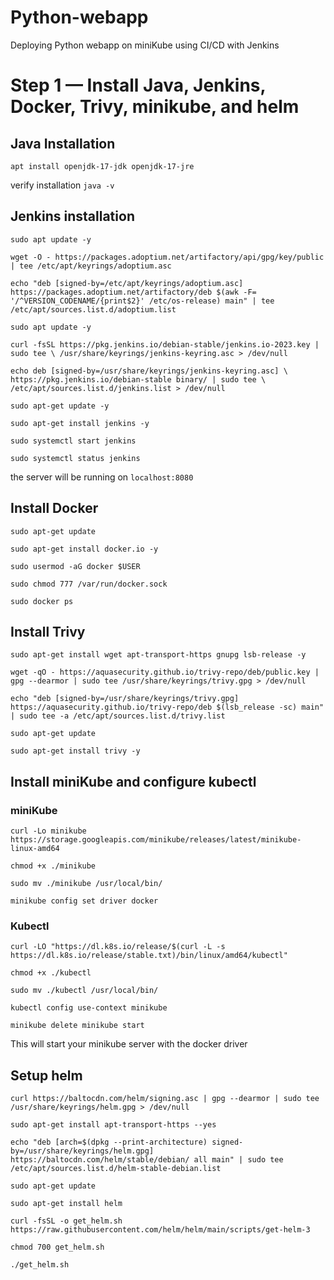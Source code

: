# Python-webapp
Deploying Python webapp on miniKube using CI/CD with Jenkins

# Step 1 — Install Java, Jenkins, Docker, Trivy, minikube, and helm

## Java Installation
`apt install openjdk-17-jdk openjdk-17-jre`

verify installation
`java -v`

## Jenkins installation
`sudo apt update -y`

`wget -O - https://packages.adoptium.net/artifactory/api/gpg/key/public | tee /etc/apt/keyrings/adoptium.asc`

`echo "deb [signed-by=/etc/apt/keyrings/adoptium.asc] https://packages.adoptium.net/artifactory/deb $(awk -F= '/^VERSION_CODENAME/{print$2}' /etc/os-release) main" | tee /etc/apt/sources.list.d/adoptium.list`

`sudo apt update -y`

`curl -fsSL https://pkg.jenkins.io/debian-stable/jenkins.io-2023.key | sudo tee \
                  /usr/share/keyrings/jenkins-keyring.asc > /dev/null`
                  
`echo deb [signed-by=/usr/share/keyrings/jenkins-keyring.asc] \
                  https://pkg.jenkins.io/debian-stable binary/ | sudo tee \
                              /etc/apt/sources.list.d/jenkins.list > /dev/null`
                              
`sudo apt-get update -y`

`sudo apt-get install jenkins -y`

`sudo systemctl start jenkins`

`sudo systemctl status jenkins`

the server will be running on `localhost:8080`

## Install Docker

`sudo apt-get update`

`sudo apt-get install docker.io -y`

`sudo usermod -aG docker $USER`

`sudo chmod 777 /var/run/docker.sock`

`sudo docker ps`

## Install Trivy

`sudo apt-get install wget apt-transport-https gnupg lsb-release -y`

`wget -qO - https://aquasecurity.github.io/trivy-repo/deb/public.key | gpg --dearmor | sudo tee /usr/share/keyrings/trivy.gpg > /dev/null`

`echo "deb [signed-by=/usr/share/keyrings/trivy.gpg] https://aquasecurity.github.io/trivy-repo/deb $(lsb_release -sc) main" | sudo tee -a /etc/apt/sources.list.d/trivy.list`

`sudo apt-get update`

`sudo apt-get install trivy -y`

## Install miniKube and configure kubectl

### miniKube
`curl -Lo minikube https://storage.googleapis.com/minikube/releases/latest/minikube-linux-amd64`

`chmod +x ./minikube`

`sudo mv ./minikube /usr/local/bin/`

`minikube config set driver docker`

### Kubectl
`curl -LO "https://dl.k8s.io/release/$(curl -L -s https://dl.k8s.io/release/stable.txt)/bin/linux/amd64/kubectl"`

`chmod +x ./kubectl`

`sudo mv ./kubectl /usr/local/bin/`

`kubectl config use-context minikube`

`minikube delete
minikube start`

This will start your minikube server with the docker driver

## Setup helm

`curl https://baltocdn.com/helm/signing.asc | gpg --dearmor | sudo tee /usr/share/keyrings/helm.gpg > /dev/null`

`sudo apt-get install apt-transport-https --yes`

`echo "deb [arch=$(dpkg --print-architecture) signed-by=/usr/share/keyrings/helm.gpg] https://baltocdn.com/helm/stable/debian/ all main" | sudo tee /etc/apt/sources.list.d/helm-stable-debian.list`

`sudo apt-get update`

`sudo apt-get install helm`

`curl -fsSL -o get_helm.sh https://raw.githubusercontent.com/helm/helm/main/scripts/get-helm-3`

`chmod 700 get_helm.sh`

`./get_helm.sh`



